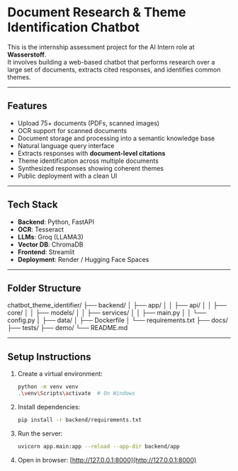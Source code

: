 # Document Research & Theme Identification Chatbot

This is the internship assessment project for the AI Intern role at **Wasserstoff**.  
It involves building a web-based chatbot that performs research over a large set of documents, extracts cited responses, and identifies common themes.

---

##  Features

-  Upload 75+ documents (PDFs, scanned images)
-  OCR support for scanned documents
-  Document storage and processing into a semantic knowledge base
-  Natural language query interface
-  Extracts responses with **document-level citations**
-  Theme identification across multiple documents
-  Synthesized responses showing coherent themes
-  Public deployment with a clean UI

---

##  Tech Stack

- **Backend**: Python, FastAPI
- **OCR**: Tesseract
- **LLMs**: Groq (LLAMA3)
- **Vector DB**: ChromaDB 
- **Frontend**: Streamlit 
- **Deployment**: Render / Hugging Face Spaces

---

##  Folder Structure
chatbot_theme_identifier/
├── backend/
│ ├── app/
│ │ ├── api/
│ │ ├── core/
│ │ ├── models/
│ │ ├── services/
│ │ ├── main.py
│ │ └── config.py
│ ├── data/
│ ├── Dockerfile
│ └── requirements.txt
├── docs/
├── tests/
├── demo/
└── README.md


---

##  Setup Instructions

1. Create a virtual environment:
    ```bash
    python -m venv venv
    .\venv\Scripts\activate  # On Windows
    ```

2. Install dependencies:
    ```bash
    pip install -r backend/requirements.txt
    ```

3. Run the server:
    ```bash
    uvicorn app.main:app --reload --app-dir backend/app
    ```

4. Open in browser: [http://127.0.0.1:8000](http://127.0.0.1:8000)



